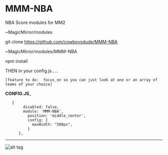 # MMM-NBA


NBA Score modules for MM2

~MagicMirror/modules

git clone https://github.com/cowboysdude/MMM-NBA

~MagicMirror/modules/MMM-NBA

npm install

THEN in your config.js.....

    [feature to do:  focus_on so you can just look at one or an array of teams of your choice]

 ____________________________________CONFIG.JS_____________________________________
          
	   {
        	disabled: false,
		  	module: 'MMM-NBA',
			  position: 'middle_center',
			  config: {
				maxWidth: "500px",
			  }
		  },

________________________________________________________________________________________


![alt tag](http://www.dallascowboyschat.com/mm/NBA.JPG)
